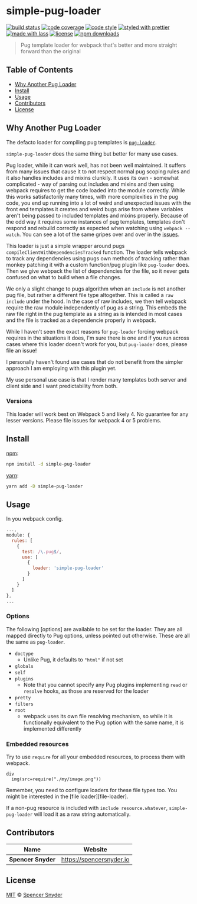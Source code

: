 # simple-pug-loader

[![build status](https://img.shields.io/travis/com/Spence-S/simple-pug-loader.svg)](https://travis-ci.com/Spence-S/better-pug-loader)
[![code coverage](https://img.shields.io/codecov/c/github/Spence-S/simple-pug-loader.svg)](https://codecov.io/gh/Spence-S/better-pug-loader)
[![code style](https://img.shields.io/badge/code_style-XO-5ed9c7.svg)](https://github.com/sindresorhus/xo)
[![styled with prettier](https://img.shields.io/badge/styled_with-prettier-ff69b4.svg)](https://github.com/prettier/prettier)
[![made with lass](https://img.shields.io/badge/made_with-lass-95CC28.svg)](https://lass.js.org)
[![license](https://img.shields.io/github/license/Spence-S/simple-pug-loader.svg)](LICENSE)
[![npm downloads](https://img.shields.io/npm/dt/simple-pug-loader.svg)](https://npm.im/better-pug-loader)

> Pug template loader for webpack that's better and more straight forward than the original

## Table of Contents

- [Why Another Pug Loader](#why-another-pug-loader)
- [Install](#install)
- [Usage](#usage)
- [Contributors](#contributors)
- [License](#license)

## Why Another Pug Loader

The defacto loader for compiling pug templates is [`pug-loader`](https://github.com/pugjs/pug-loader).

`simple-pug-loader` does the same thing but better for many use cases.

Pug loader, while it can work well, has not been well maintained. It suffers from many issues that cause it to not respect normal pug scoping rules
and it also handles includes and mixins clunkily. It uses its own - somewhat complicated - way of parsing out includes and mixins and then using webpack requires to get the code loaded into the module correctly.
While this works satisfactorily many times, with more complexities in the pug code, you end up running into a lot of weird and unexpected issues with the front end
templates it creates and weird bugs arise from where variables aren't being passed to included templates and mixins properly. Because of the odd way it requires
some instances of pug templates, templates don't respond and rebuild correctly as expected when watching using `webpack --watch`. You can see a lot of the same gripes
over and over in the [issues](https://github.com/pugjs/pug-loader/issues).

This loader is just a simple wrapper around pugs `compileClientWithDependenciesTracked` function. The loader tells webpack
to track any dependencies using pugs own methods of tracking rather than monkey patching it with a custom function/pug plugin like `pug-loader` does. Then we give webpack
the list of dependencies for the file, so it never gets confused on what to build when a file changes.

We only a slight change to pugs algorithm when an `include` is not another pug file, but rather a different file type altogether.
This is called a `raw include` under the hood. In the case of raw includes, we then tell webpack require the raw module independently of pug as a string.
This embeds the raw file right in the pug template as a string as is intended in most cases and the file is tracked as a dependencie properly in webpack.

While I haven't seen the exact reasons for `pug-loader` forcing webpack requires in the situations it does, I'm sure there is one and if you run across cases where this loader doesn't work for you, but `pug-loader` does, please file an issue!

I personally haven't found use cases that do not benefit from the simpler approach I am employing with this plugin yet.

My use personal use case is that I render many templates both server and client side and I want predictability from both.

### Versions
This loader will work best on Webpack 5 and likely 4. No guarantee for any lesser versions. Please file issues for webpack 4 or 5 problems.

## Install

[npm][]:

```sh
npm install -d simple-pug-loader
```

[yarn][]:

```sh
yarn add -D simple-pug-loader
```

## Usage

In you webpack config.

```js
...,
module: {
  rules: [
    {
      test: /\.pug$/,
      use: [
        {
          loader: 'simple-pug-loader'
        }
      ]
    }
  ]
},
...
```

### Options

The following [options] are available to be set for the loader. They are all mapped directly to Pug options, unless pointed out otherwise. These are all the same as `pug-loader`.

- `doctype`
  - Unlike Pug, it defaults to `"html"` if not set
- `globals`
- `self`
- `plugins`
  - Note that you cannot specify any Pug plugins implementing `read` or `resolve` hooks, as those are reserved for the loader
- `pretty`
- `filters`
- `root`
  - webpack uses its own file resolving mechanism, so while it is functionally equivalent to the Pug option with the same name, it is implemented differently

### Embedded resources

Try to use `require` for all your embedded resources, to process them with webpack.

```pug
div
  img(src=require("./my/image.png"))
```

Remember, you need to configure loaders for these file types too. You might be interested in the [file loader][file-loader].

If a non-pug resource is included with `include resource.whatever`, `simple-pug-loader` will load it as a raw string automatically.

## Contributors

| Name               | Website                    |
| ------------------ | -------------------------- |
| **Spencer Snyder** | <https://spencersnyder.io> |

## License

[MIT](LICENSE) © [Spencer Snyder](https://spencersnyder.io)

##

[npm]: https://www.npmjs.com/
[yarn]: https://yarnpkg.com/
